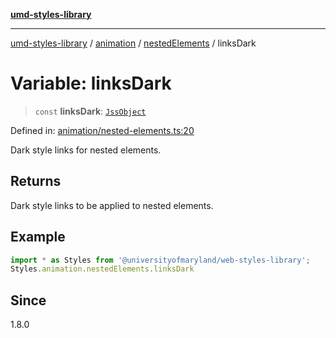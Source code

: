 [**umd-styles-library**](../../../../README.md)

***

[umd-styles-library](../../../../modules.md) / [animation](../../../README.md) / [nestedElements](../README.md) / linksDark

# Variable: linksDark

> `const` **linksDark**: [`JssObject`](../../../../utilities/namespaces/transform/type-aliases/JssObject.md)

Defined in: [animation/nested-elements.ts:20](https://github.com/UMD-Digital/design-system/blob/8c958a0419ab79ba8bcba0aabd12f79a69ac5834/packages/styles/source/animation/nested-elements.ts#L20)

Dark style links for nested elements.

## Returns

Dark style links to be applied to nested elements.

## Example

```typescript
import * as Styles from '@universityofmaryland/web-styles-library';
Styles.animation.nestedElements.linksDark
```

## Since

1.8.0
